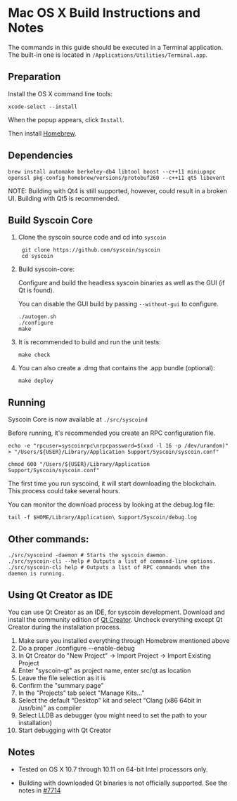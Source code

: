 Mac OS X Build Instructions and Notes
====================================
The commands in this guide should be executed in a Terminal application.
The built-in one is located in `/Applications/Utilities/Terminal.app`.

Preparation
-----------
Install the OS X command line tools:

`xcode-select --install`

When the popup appears, click `Install`.

Then install [Homebrew](http://brew.sh).

Dependencies
----------------------

    brew install automake berkeley-db4 libtool boost --c++11 miniupnpc openssl pkg-config homebrew/versions/protobuf260 --c++11 qt5 libevent

NOTE: Building with Qt4 is still supported, however, could result in a broken UI. Building with Qt5 is recommended.

Build Syscoin Core
------------------------

1. Clone the syscoin source code and cd into `syscoin`

        git clone https://github.com/syscoin/syscoin
        cd syscoin

2.  Build syscoin-core:

    Configure and build the headless syscoin binaries as well as the GUI (if Qt is found).

    You can disable the GUI build by passing `--without-gui` to configure.

        ./autogen.sh
        ./configure
        make

3.  It is recommended to build and run the unit tests:

        make check

4.  You can also create a .dmg that contains the .app bundle (optional):

        make deploy

Running
-------

Syscoin Core is now available at `./src/syscoind`

Before running, it's recommended you create an RPC configuration file.

    echo -e "rpcuser=syscoinrpc\nrpcpassword=$(xxd -l 16 -p /dev/urandom)" > "/Users/${USER}/Library/Application Support/Syscoin/syscoin.conf"

    chmod 600 "/Users/${USER}/Library/Application Support/Syscoin/syscoin.conf"

The first time you run syscoind, it will start downloading the blockchain. This process could take several hours.

You can monitor the download process by looking at the debug.log file:

    tail -f $HOME/Library/Application\ Support/Syscoin/debug.log

Other commands:
-------

    ./src/syscoind -daemon # Starts the syscoin daemon.
    ./src/syscoin-cli --help # Outputs a list of command-line options.
    ./src/syscoin-cli help # Outputs a list of RPC commands when the daemon is running.

Using Qt Creator as IDE
------------------------
You can use Qt Creator as an IDE, for syscoin development.
Download and install the community edition of [Qt Creator](https://www.qt.io/download/).
Uncheck everything except Qt Creator during the installation process.

1. Make sure you installed everything through Homebrew mentioned above
2. Do a proper ./configure --enable-debug
3. In Qt Creator do "New Project" -> Import Project -> Import Existing Project
4. Enter "syscoin-qt" as project name, enter src/qt as location
5. Leave the file selection as it is
6. Confirm the "summary page"
7. In the "Projects" tab select "Manage Kits..."
8. Select the default "Desktop" kit and select "Clang (x86 64bit in /usr/bin)" as compiler
9. Select LLDB as debugger (you might need to set the path to your installation)
10. Start debugging with Qt Creator

Notes
-----

* Tested on OS X 10.7 through 10.11 on 64-bit Intel processors only.

* Building with downloaded Qt binaries is not officially supported. See the notes in [#7714](https://github.com/syscoin/syscoin/issues/7714)
